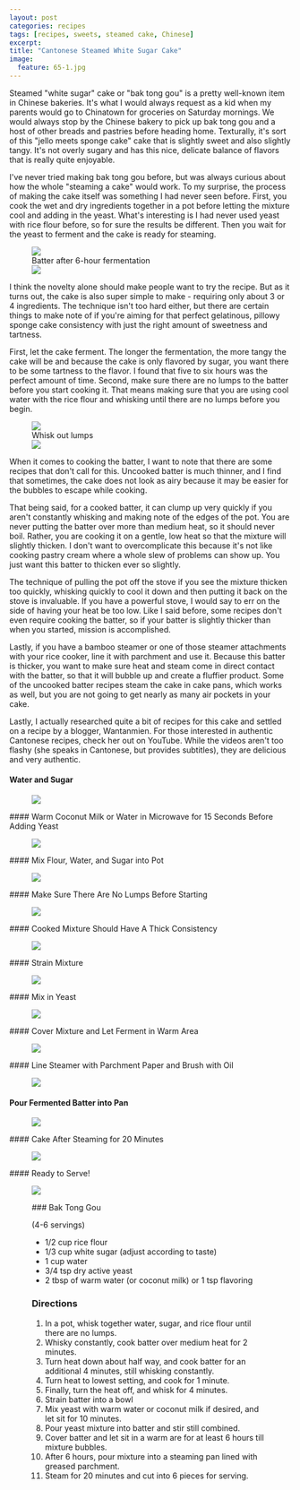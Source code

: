 ```yaml
---
layout: post
categories: recipes
tags: [recipes, sweets, steamed cake, Chinese]
excerpt: 
title: "Cantonese Steamed White Sugar Cake"
image:
  feature: 65-1.jpg
---
```


Steamed "white sugar" cake or "bak tong gou" is a pretty well-known item in Chinese bakeries.  It's what I would always request as a kid when my parents would go to Chinatown for groceries on Saturday mornings.  We would always stop by the Chinese bakery to pick up bak tong gou and a host of other breads and pastries before heading home.  Texturally, it's sort of this "jello meets sponge cake" cake that is slightly sweet and also slightly tangy. It's not overly sugary and has this nice, delicate balance of flavors that is really quite enjoyable.

I've never tried making bak tong gou before, but was always curious about how the whole "steaming a cake" would work.   To my surprise, the process of making the cake itself was something I had never seen before.  First, you cook the wet and dry ingredients together in a pot before letting the mixture cool and adding in the yeast.  What's interesting is I had never used yeast with rice flour before, so for sure the results be different.  Then you wait for the yeast to ferment and the cake is ready for steaming.     

<figure class="half">
<img src="/images/65-2.jpg">
<figcaption> Batter after 6-hour fermentation </figcaption>

<img src="/images/65-12.jpg">
</figure>

I think the novelty alone should make people want to try the recipe.  But as it turns out, the cake is also super simple to make - requiring only about 3 or 4 ingredients.  The technique isn't too hard either, but there are certain things to make note of if you're aiming for that perfect gelatinous, pillowy sponge cake consistency with just the right amount of sweetness and tartness.

First, let the cake ferment.  The longer the fermentation, the more tangy the cake will be and because the cake is only flavored by sugar, you want there to be some tartness to the flavor.  I found that five to six hours was the perfect amount of time.  Second, make sure there are no lumps to the batter before you start cooking it.  That means making sure that you are using cool water with the rice flour and whisking until there are no lumps before you begin.  

<figure class="half">
<img src="/images/65-6.jpg">
<figcaption> Whisk out lumps </figcaption>
<img src="/images/65-7.jpg">
</figure>

When it comes to cooking the batter, I want to note that there are some recipes that don't call for this.  Uncooked batter is much thinner, and I find that sometimes, the cake does not look as airy because it may be easier for the bubbles to escape while cooking. 

That being said, for a cooked batter, it can clump up very quickly if you aren't constantly whisking and making note of the edges of the pot.  You are never putting the batter over more than medium heat, so it should never boil.  Rather, you are cooking it on a gentle, low heat so that the mixture will slightly thicken.  I don't want to overcomplicate this because it's not like cooking pastry cream where a whole slew of problems can show up.  You just want this batter to thicken ever so slightly.

The technique of pulling the pot off the stove if you see the mixture thicken too quickly, whisking quickly to cool it down and then putting it back on the stove is invaluable.  If you have a powerful stove, I would say to err on the side of having your heat be too low.  Like I said before, some recipes don't even require cooking the batter, so if your batter is slightly thicker than when you started, mission is accomplished. 

Lastly, if you have a bamboo steamer or one of those steamer attachments with your rice cooker, line it with parchment and use it. Because this batter is thicker, you want to make sure heat and steam come in direct contact with the batter, so that it will bubble up and create a fluffier product. Some of the uncooked batter recipes steam the cake in cake pans, which works as well, but you are not going to get nearly as many air pockets in your cake.

Lastly, I actually researched quite a bit of recipes for this cake and settled on a recipe by a blogger, Wantanmien.  For those interested in authentic Cantonese recipes, check her out on YouTube. While the videos aren't too flashy (she speaks in Cantonese, but provides subtitles), they are delicious and very authentic.  


#### Water and Sugar
<figure> <img src='/images/65-3.jpg'> </figure>
#### Warm Coconut Milk or Water in Microwave for 15 Seconds Before Adding Yeast
<figure> <img src='/images/65-4.jpg'> </figure>
#### Mix Flour, Water, and Sugar into Pot
<figure> <img src='/images/65-5.jpg'> </figure>
#### Make Sure There Are No Lumps Before Starting
<figure> <img src='/images/65-6.jpg'> </figure>
#### Cooked Mixture Should Have A Thick Consistency
<figure> <img src='/images/65-7.jpg'> </figure>
#### Strain Mixture
<figure> <img src='/images/65-8.jpg'> </figure>
#### Mix in Yeast
<figure> <img src='/images/65-9.jpg'> </figure>
#### Cover Mixture and Let Ferment in Warm Area
<figure> <img src='/images/65-10.jpg'> </figure>
#### Line Steamer with Parchment Paper and Brush with Oil
<figure> <img src='/images/65-11.jpg'> </figure>

#### Pour Fermented Batter into Pan
<figure> <img src='/images/65-13.jpg'> </figure>
#### Cake After Steaming for 20 Minutes
<figure> <img src='/images/65-14.jpg'> </figure>
#### Ready to Serve!
<figure> <img src='/images/65-15.jpg'> </figure>


<figure class="ingredients" markdown="1">
### Bak Tong Gou

(4-6 servings)

- 1/2 cup rice flour
- 1/3 cup white sugar (adjust according to taste)
- 1 cup water
- 3/4 tsp dry active yeast
- 2 tbsp of warm water (or coconut milk) or 1 tsp flavoring 

</figure>
<figure class="directions" markdown="1">

### Directions

1. In a pot, whisk together water, sugar, and rice flour until there are no lumps. 
2. Whisky constantly, cook batter over medium heat for 2 minutes.  
3. Turn heat down about half way, and cook batter for an additional 4 minutes, still whisking constantly.
4. Turn heat to lowest setting, and cook for 1 minute.
5. Finally, turn the heat off, and whisk for 4 minutes.
6. Strain batter into a bowl
7. Mix yeast with warm water or coconut milk if desired, and let sit for 10 minutes.
8. Pour yeast mixture into batter and stir still combined.
9. Cover batter and let sit in a warm are for at least 6 hours till mixture bubbles.
10. After 6 hours, pour mixture into a steaming pan lined with greased parchment.
11. Steam for 20 minutes and cut into 6 pieces for serving.

</figure>